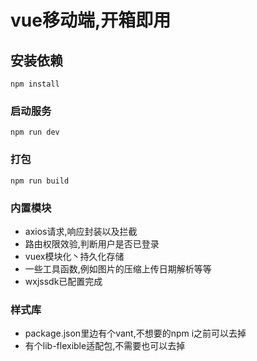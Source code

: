 # vue移动端,开箱即用

## 安装依赖
```
npm install
```

### 启动服务
```
npm run dev
```

### 打包
```
npm run build
```

### 内置模块

- axios请求,响应封装以及拦截
- 路由权限效验,判断用户是否已登录
- vuex模块化丶持久化存储
- 一些工具函数,例如图片的压缩上传日期解析等等
- wxjssdk已配置完成

### 样式库

- package.json里边有个vant,不想要的npm i之前可以去掉
- 有个lib-flexible适配包,不需要也可以去掉

